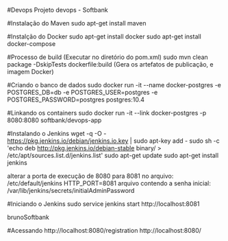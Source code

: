#Devops
Projeto devops - Softbank

#Instalação do Maven
sudo apt-get install maven

#Instalção do Docker
sudo apt-get install docker
sudo apt-get install docker-compose

#Processo de build (Executar no diretório do pom.xml)
sudo mvn clean package -DskipTests dockerfile:build (Gera os artefatos de publicação, e imagem Docker)

#Criando o banco de dados
sudo docker run -it --name docker-postgres -e POSTGRES_DB=db -e POSTGRES_USER=postgres -e POSTGRES_PASSWORD=postgres postgres:10.4

#Linkando os containers
sudo docker run -it --link docker-postgres -p 8080:8080 softbank/devops-app

#Instalando o Jenkins
wget -q -O - https://pkg.jenkins.io/debian/jenkins.io.key | sudo apt-key add -
sudo sh -c 'echo deb http://pkg.jenkins.io/debian-stable binary/ > /etc/apt/sources.list.d/jenkins.list'
sudo apt-get update
sudo apt-get install jenkins

alterar a porta de execução de 8080 para 8081 no arquivo: /etc/default/jenkins	HTTP_PORT=8081
arquivo contendo a senha inicial: /var/lib/jenkins/secrets/initialAdminPassword

#Iniciando o Jenkins
sudo service jenkins start
http://localhost:8081

brunoSoftbank

#Acessando 
http://localhost:8080/registration
http://localhost:8080/


